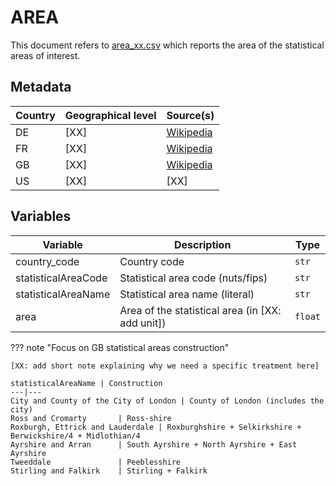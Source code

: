 # AREA

This document refers to [area_xx.csv](https://github.com/cverluise/patentcity/tree/master/assets) which reports the area of the statistical areas of interest.

## Metadata

Country |Geographical level |Source(s)
---|---|---
DE  |[XX] |[Wikipedia](https://en.wikipedia.org/wiki/List_of_German_states_by_area)
FR  |[XX] |[Wikipedia](https://fr.wikipedia.org/wiki/Liste_des_d%C3%A9partements_fran%C3%A7ais_class%C3%A9s_par_population_et_superficie)
GB  |[XX] |[Wikipedia](https://simple.wikipedia.org/wiki/List_of_counties_of_the_United_Kingdom)
US  |[XX] |[XX]

## Variables

Variable|Description    | Type
---|---|---
country_code            | Country code | `str`
statisticalAreaCode     | Statistical area code (nuts/fips) | `str`
statisticalAreaName     | Statistical area name (literal)| `str`
area                    | Area of the statistical area (in [XX: add unit])| `float`

??? note  "Focus on GB statistical areas construction"

    [XX: add short note explaining why we need a specific treatment here]

    statisticalAreaName | Construction
    ---|---
    City and County of the City of London | County of London (includes the city)
    Ross and Cromarty       | Ross-shire
    Roxburgh, Ettrick and Lauderdale | Roxburghshire + Selkirkshire + Berwickshire/4 + Midlothian/4
    Ayrshire and Arran      | South Ayrshire + North Ayrshire + East Ayrshire
    Tweeddale               | Peeblesshire
    Stirling and Falkirk    | Stirling + Falkirk
